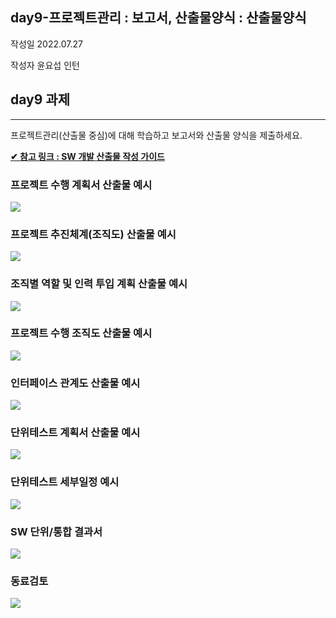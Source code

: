 ## day9-프로젝트관리 : 보고서, 산출물양식 : 산출물양식

작성일 2022.07.27

작성자 윤요섭 인턴

## day9 과제

<hr>

프로젝트관리(산출물 중심)에 대해 학습하고 보고서와 산출물 양식을 제출하세요.

**[✔ 참고 링크 : SW 개발 산출물 작성 가이드](https://www.swbank.kr/helper/guide/guideMain.do)**

### 프로젝트 수행 계획서 산출물 예시

<img src="https://user-images.githubusercontent.com/109064073/181201717-38af77bc-111c-4cd8-8511-6b6e2353c9f9.png">

### 프로젝트 추진체계(조직도) 산출물 예시

<img src="https://user-images.githubusercontent.com/109064073/181201942-7ce537ea-db1f-4e96-8fea-92539f44b904.png">

### 조직별 역할 및 인력 투입 계획 산출물 예시

<img src="https://user-images.githubusercontent.com/109064073/181202138-666350fd-f0f3-42bf-9701-8cb06fe819ee.png">

### 프로젝트 수행 조직도 산출물 예시

<img src="https://user-images.githubusercontent.com/109064073/181202410-e1249182-58bb-443b-ad84-3664f64a1e8d.png">

### 인터페이스 관계도 산출물 예시

<img src="https://user-images.githubusercontent.com/109064073/181202574-f0d21354-f19a-428d-9b2e-3fe2cb662f45.png">

### 단위테스트 계획서 산출물 예시

<img src="https://user-images.githubusercontent.com/109064073/181202845-37a45efe-4020-4634-ae74-8d54c6fd81d1.png">

### 단위테스트 세부일정 예시

<img src="https://user-images.githubusercontent.com/109064073/181204883-73ccdc35-fcc3-4ffa-9146-e56cb67f3460.png">

### SW 단위/통합 결과서

<img src="https://user-images.githubusercontent.com/109064073/181204203-72957159-53f9-4fdf-9564-2f1fe05bb6b7.png">

### 동료검토

<img src="https://user-images.githubusercontent.com/109064073/181205115-2203530c-d28a-4b4f-9e4a-7f35fea7a9c6.png">